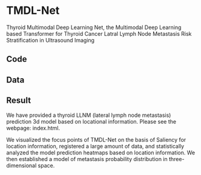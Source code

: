 # TMDL-Net
Thyroid Multimodal Deep Learning Net, the Multimodal Deep Learning based Transformer for Thyroid Cancer Latral Lymph Node Metastasis Risk Stratification in Ultrasound Imaging

## Code


## Data


## Result
We have provided a thyroid LLNM (lateral lymph node metastasis) prediction 3d model based on locational information. Please see the webpage: index.html.

We visualized the focus points of TMDL-Net on the basis of Saliency for location information, registered a large amount of data, and statistically analyzed the model prediction heatmaps based on location information. We then established a model of metastasis probability distribution in three-dimensional space.
